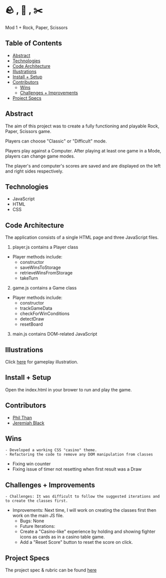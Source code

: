 # 🪨 , 📄 , ✂️ 

Mod 1 + Rock, Paper, Scissors

## Table of Contents
  - [Abstract](#abstract)
  - [Technologies](#technologies)
  - [Code Architecture](#code-architecture)
  - [Illustrations](#illustrations)
  - [Install + Setup](#set-up)
  - [Contributors](#contributors)
	- [Wins](#wins)
	- [Challenges + Improvements](#challenges-+-Improvements)
  - [Project Specs](#project-specs)

## Abstract
The aim of this project was to create a fully functioning and playable Rock, Paper, Scissors game.

Players can choose "Classic" or "Difficult" mode.  

Players play against a Computer.  After playing at least one game in a Mode, players can change game modes.

The player's and computer's scores are saved and are displayed on the left and right sides respectively.
## Technologies
  - JavaScript
  - HTML
  - CSS

## Code Architecture
The application consists of a single HTML page and three JavaScript files.

1. player.js contains a Player class
  - Player methods include:
    - constructor
    - saveWinsToStorage
    - retrieveWinsFromStorage
    - takeTurn

2. game.js contains a Game class
  - Player methods include:
    - constructor
    - trackGameData
    - checkForWinConditions
    - detectDraw
    - resetBoard

3. main.js contains DOM-related JavaScript


## Illustrations
Click [here](./assets/gameplay.gif) for gameplay illustration.

## Install + Setup
Open the index.html in your brower to run and play the game.

## Contributors
  - [Phil Than](https://github.com/pthan1)
  - [Jeremiah Black](https://github.com/jeremiahblackol)

## Wins
	- Developed a working CSS "casino" theme.
	- Refactoring the code to remove any DOM manipulation from classes
  - Fixing win counter
  - Fixing issue of timer not resetting when first result was a Draw

## Challenges + Improvements
	- Challenges: It was difficult to follow the suggested iterations and to create the classes first.  
  - Improvements: Next time, I will work on creating the classes first then work on the main JS file.
	- Bugs: None
	- Future Iterations:
    - Create a "Casino-like" experience by holding and showing fighter icons as cards as in a casino table game.
    - Add a "Reset Score" button to reset the score on click.


## Project Specs
The project spec & rubric can be found [here](https://frontend.turing.edu/projects/module-1/rock-paper-scissors-solo.html)
